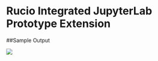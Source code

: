 # Rucio Integrated JupyterLab Prototype Extension

##Sample Output

![](https://github.com/RishabhGoyal992/prototype-extension/blob/master/rucioExensionUI-Prototype/style/JupyterLab.gif)
